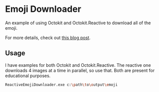 # Emoji Downloader

An example of using Octokit and Octokit.Reactive to download all of the emoji.

For more details, check out [this blog post](http://haacked.com/archive/2014/06/16/emoji-downloader/).

## Usage

I have examples for both Octokit and Octokit.Reactive. The reactive one downloads 4 images at a time in parallel, so use that. Both are present for educational purposes.

```bash
ReactiveEmojiDownloader.exe c:\path\to\output\emoji
```
